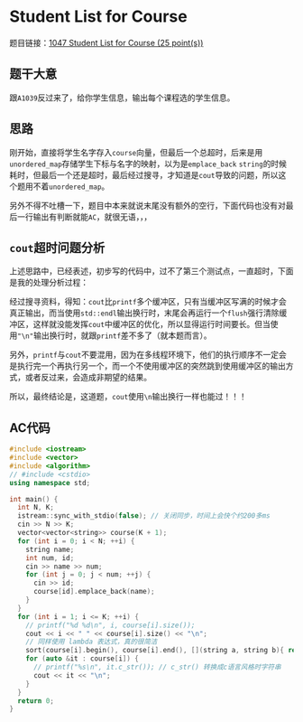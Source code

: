 # Student List for Course

题目链接：[1047 Student List for Course (25 point(s))](https://pintia.cn/problem-sets/994805342720868352/problems/994805433955368960)

## 题干大意

跟`A1039`反过来了，给你学生信息，输出每个课程选的学生信息。

## 思路

刚开始，直接将学生名字存入`course`向量，但最后一个总超时，后来是用`unordered_map`存储学生下标与名字的映射，以为是`emplace_back` `string`的时候耗时，但最后一个还是超时，最后经过搜寻，才知道是`cout`导致的问题，所以这个题用不着`unordered_map`。

另外不得不吐槽一下，题目中本来就说末尾没有额外的空行，下面代码也没有对最后一行输出有判断就能`AC`，就很无语，，，

## `cout`超时问题分析

上述思路中，已经表述，初步写的代码中，过不了第三个测试点，一直超时，下面是我的处理分析过程：

经过搜寻资料，得知：`cout`比`printf`多个缓冲区，只有当缓冲区写满的时候才会真正输出，而当使用`std::endl`输出换行时，末尾会再运行一个`flush`强行清除缓冲区，这样就没能发挥`cout`中缓冲区的优化，所以显得运行时间要长。但当使用`"\n"`输出换行时，就跟`printf`差不多了（就本题而言）。

另外，`printf`与`cout`不要混用，因为在多线程环境下，他们的执行顺序不一定会是执行完一个再执行另一个，而一个不使用缓冲区的突然跳到使用缓冲区的输出方式，或者反过来，会造成非期望的结果。

所以，最终结论是，这道题，`cout`使用`\n`输出换行一样也能过！！！

## AC代码

```cpp linenums="1"
#include <iostream>
#include <vector>
#include <algorithm>
// #include <cstdio>
using namespace std;

int main() {
  int N, K;
  istream::sync_with_stdio(false); // 关闭同步，时间上会快个约200多ms
  cin >> N >> K;
  vector<vector<string>> course(K + 1);
  for (int i = 0; i < N; ++i) {
    string name;
    int num, id;
    cin >> name >> num;
    for (int j = 0; j < num; ++j) {
      cin >> id;
      course[id].emplace_back(name);
    }
  }
  for (int i = 1; i <= K; ++i) {
    // printf("%d %d\n", i, course[i].size());
    cout << i << " " << course[i].size() << "\n";
    // 同样使用 lambda 表达式，真的很简洁
    sort(course[i].begin(), course[i].end(), [](string a, string b){ return a < b; }); 
    for (auto &it : course[i]) {
      // printf("%s\n", it.c_str()); // c_str() 转换成c语言风格时字符串
      cout << it << "\n";
    }
  }
  return 0;
}
```
